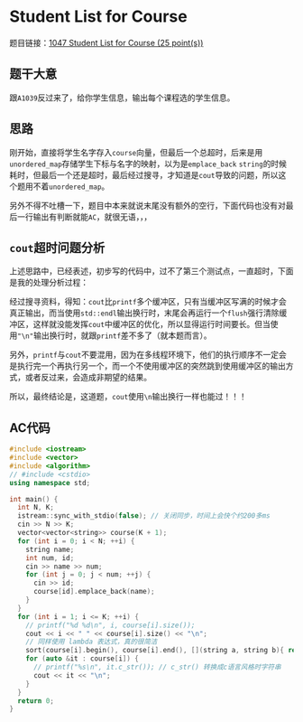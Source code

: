 # Student List for Course

题目链接：[1047 Student List for Course (25 point(s))](https://pintia.cn/problem-sets/994805342720868352/problems/994805433955368960)

## 题干大意

跟`A1039`反过来了，给你学生信息，输出每个课程选的学生信息。

## 思路

刚开始，直接将学生名字存入`course`向量，但最后一个总超时，后来是用`unordered_map`存储学生下标与名字的映射，以为是`emplace_back` `string`的时候耗时，但最后一个还是超时，最后经过搜寻，才知道是`cout`导致的问题，所以这个题用不着`unordered_map`。

另外不得不吐槽一下，题目中本来就说末尾没有额外的空行，下面代码也没有对最后一行输出有判断就能`AC`，就很无语，，，

## `cout`超时问题分析

上述思路中，已经表述，初步写的代码中，过不了第三个测试点，一直超时，下面是我的处理分析过程：

经过搜寻资料，得知：`cout`比`printf`多个缓冲区，只有当缓冲区写满的时候才会真正输出，而当使用`std::endl`输出换行时，末尾会再运行一个`flush`强行清除缓冲区，这样就没能发挥`cout`中缓冲区的优化，所以显得运行时间要长。但当使用`"\n"`输出换行时，就跟`printf`差不多了（就本题而言）。

另外，`printf`与`cout`不要混用，因为在多线程环境下，他们的执行顺序不一定会是执行完一个再执行另一个，而一个不使用缓冲区的突然跳到使用缓冲区的输出方式，或者反过来，会造成非期望的结果。

所以，最终结论是，这道题，`cout`使用`\n`输出换行一样也能过！！！

## AC代码

```cpp linenums="1"
#include <iostream>
#include <vector>
#include <algorithm>
// #include <cstdio>
using namespace std;

int main() {
  int N, K;
  istream::sync_with_stdio(false); // 关闭同步，时间上会快个约200多ms
  cin >> N >> K;
  vector<vector<string>> course(K + 1);
  for (int i = 0; i < N; ++i) {
    string name;
    int num, id;
    cin >> name >> num;
    for (int j = 0; j < num; ++j) {
      cin >> id;
      course[id].emplace_back(name);
    }
  }
  for (int i = 1; i <= K; ++i) {
    // printf("%d %d\n", i, course[i].size());
    cout << i << " " << course[i].size() << "\n";
    // 同样使用 lambda 表达式，真的很简洁
    sort(course[i].begin(), course[i].end(), [](string a, string b){ return a < b; }); 
    for (auto &it : course[i]) {
      // printf("%s\n", it.c_str()); // c_str() 转换成c语言风格时字符串
      cout << it << "\n";
    }
  }
  return 0;
}
```
